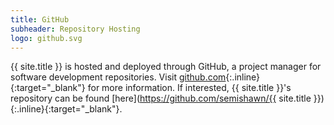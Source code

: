 ```yaml
---
title: GitHub
subheader: Repository Hosting
logo: github.svg
---
```


{{ site.title }} is hosted and deployed through GitHub, a project manager for software development repositories. Visit [github.com](https://github.com){:.inline}{:target="_blank"} for more information. If interested, {{ site.title }}'s repository can be found [here](https://github.com/semishawn/{{ site.title }}){:.inline}{:target="_blank"}.